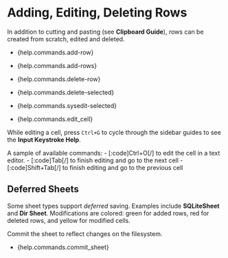 # Adding, Editing, Deleting Rows

In addition to cutting and pasting (see **Clipboard Guide**), rows can be created from scratch, edited and deleted.

- {help.commands.add-row}
- {help.commands.add-rows}

- {help.commands.delete-row}
- {help.commands.delete-selected}

- {help.commands.sysedit-selected}
- {help.commands.edit_cell}

While editing a cell, press `Ctrl+G` to cycle through the sidebar guides to see the **Input Keystroke Help**.

A sample of available commands:
    - [:code]Ctrl+O[/] to edit the cell in a text editor.
    - [:code]Tab[/] to finish editing and go to the next cell
    - [:code]Shift+Tab[/] to finish editing and go to the previous cell

## Deferred Sheets

Some sheet types support *deferred* saving. Examples include **SQLiteSheet** and **Dir Sheet**. Modifications are colored: green for added rows, red for deleted rows, and yellow for modified cells.

Commit the sheet to reflect changes on the filesystem.

- {help.commands.commit_sheet}




